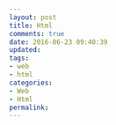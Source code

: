 ```yaml
---
layout: post
title: Html
comments: true
date: 2016-06-23 09:40:39
updated:
tags:
- web
- html
categories:
- Web
- Html
permalink:
---
```

